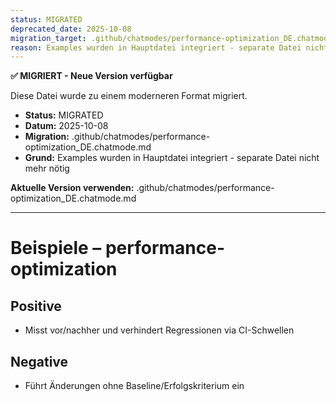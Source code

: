 ```yaml
---
status: MIGRATED
deprecated_date: 2025-10-08
migration_target: .github/chatmodes/performance-optimization_DE.chatmode.md
reason: Examples wurden in Hauptdatei integriert - separate Datei nicht mehr nötig
---
```


**✅ MIGRIERT - Neue Version verfügbar**

Diese Datei wurde zu einem moderneren Format migriert.

- **Status:** MIGRATED
- **Datum:** 2025-10-08
- **Migration:** .github/chatmodes/performance-optimization_DE.chatmode.md
- **Grund:** Examples wurden in Hauptdatei integriert - separate Datei nicht mehr nötig

**Aktuelle Version verwenden:** .github/chatmodes/performance-optimization_DE.chatmode.md

---

# Beispiele – performance-optimization

## Positive
- Misst vor/nachher und verhindert Regressionen via CI-Schwellen

## Negative
- Führt Änderungen ohne Baseline/Erfolgskriterium ein

